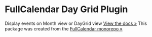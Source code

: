 # FullCalendar Day Grid Plugin
Display events on Month view or DayGrid view
[View the docs &raquo;](https://fullcalendar.io/docs/month-view)
This package was created from the [FullCalendar monorepo &raquo;](https://github.com/fullcalendar/fullcalendar)
